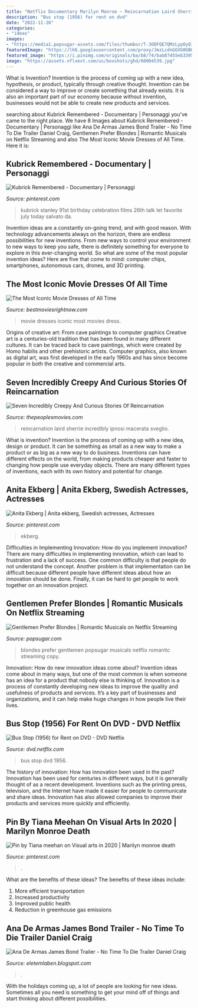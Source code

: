```yaml
---
title: "Netflix Documentary Marilyn Monroe ~ Reincarnation Laird Sherrie Incredibly Ipnosi Macerata Sveglio"
description: "Bus stop (1956) for rent on dvd"
date: "2022-11-26"
categories:
- "ideas"
images:
- "https://media1.popsugar-assets.com/files/thumbor/T-3ODFQE7QMzLypOyQIGEPijVOE/fit-in/1024x1024/filters:format_auto-!!-:strip_icc-!!-/2017/01/10/850/n/3019466/77f48325457ac692_M8DGEPR_FE001_H/i/Gentlemen-Prefer-Blondes.JPG"
featuredImage: "https://lh6.googleusercontent.com/proxy/JmzLcdnGGVG0GB6wSvbA_2PyOJJVY0jighc94tlg3RE0qGnYdWmJ-QUY7V--mhyjTE-m-Q5pEQSSTMcFQKqAh4Eq-oew9uD2A1lgcBs5kgiXiAIOdx4=w1200-h630-p-k-no-nu"
featured_image: "https://i.pinimg.com/originals/ba/b8/74/bab87455eb3395279d59253534fffb84.jpg"
image: "https://assets.nflxext.com/us/boxshots/ghd/60004539.jpg"
---
```



What is Invention?
Invention is the process of coming up with a new idea, hypothesis, or product, typically through creative thought. Invention can be considered a way to improve or create something that already exists. It is also an important part of our economy because without invention, businesses would not be able to create new products and services.

	

		
searching about Kubrick Remembered - Documentary | Personaggi you've came to the right place. We have 8 Images about Kubrick Remembered - Documentary | Personaggi like Ana De Armas James Bond Trailer - No Time To Die Trailer Daniel Craig, Gentlemen Prefer Blondes | Romantic Musicals on Netflix Streaming and also The Most Iconic Movie Dresses of All Time. Here it is:
		
    
## Kubrick Remembered - Documentary | Personaggi

<img loading=lazy src="https://i.pinimg.com/originals/ba/b8/74/bab87455eb3395279d59253534fffb84.jpg" onerror="this.onerror=null;this.src='https://tse2.mm.bing.net/th?id=OIP.5enx5hqkEAIjAGOTlC5GVwHaEK&amp;pid=15.1';" alt="Kubrick Remembered - Documentary | Personaggi">

_Source: pinterest.com_

>kubrick stanley 91st birthday celebration films 26th talk let favorite july today salvato da. 

	

Invention ideas are a constantly on-going trend, and with good reason. With technology advancements always on the horizon, there are endless possibilities for new inventions. From new ways to control your environment to new ways to keep you safe, there is definitely something for everyone to explore in this ever-changing world. So what are some of the most popular invention ideas? Here are five that come to mind: computer chips, smartphones, autonomous cars, drones, and 3D printing.

    
## The Most Iconic Movie Dresses Of All Time

<img loading=lazy src="https://bestmoviesrightnow.com/wp-content/uploads/2020/06/Iconic-Movie-Dresses.jpg" onerror="this.onerror=null;this.src='https://tse1.mm.bing.net/th?id=OIP.YXKHQpisVioju-b6yUaLuwHaFj&amp;pid=15.1';" alt="The Most Iconic Movie Dresses of All Time">

_Source: bestmoviesrightnow.com_

>movie dresses iconic most movies dress. 

	

Origins of creative art: From cave paintings to computer graphics
Creative art is a centuries-old tradition that has been found in many different cultures. It can be traced back to cave paintings, which were created by Homo habilis and other prehistoric artists. Computer graphics, also known as digital art, was first developed in the early 1960s and has since become popular in both the creative and commercial arts.

    
## Seven Incredibly Creepy And Curious Stories Of Reincarnation

<img loading=lazy src="https://thepeoplesmovies.com/wp-content/uploads/2019/03/Marilyn-Monroe.jpg" onerror="this.onerror=null;this.src='https://tse4.mm.bing.net/th?id=OIP.auNXjVZRwqPq_HdSzBJGLwHaEL&amp;pid=15.1';" alt="Seven Incredibly Creepy And Curious Stories Of Reincarnation">

_Source: thepeoplesmovies.com_

>reincarnation laird sherrie incredibly ipnosi macerata sveglio. 

	

What is invention?
Invention is the process of coming up with a new idea, design or product. It can be something as small as a new way to make a product or as big as a new way to do business. Inventions can have different effects on the world, from making products cheaper and faster to changing how people use everyday objects. There are many different types of inventions, each with its own history and potential for change.

    
## Anita Ekberg | Anita Ekberg, Swedish Actresses, Actresses

<img loading=lazy src="https://i.pinimg.com/736x/d6/f6/3b/d6f63b375454c45188e5447aa5758205.jpg" onerror="this.onerror=null;this.src='https://tse2.mm.bing.net/th?id=OIP.svUh_sglQQm_ULseC6j6NwHaF5&amp;pid=15.1';" alt="Anita Ekberg | Anita ekberg, Swedish actresses, Actresses">

_Source: pinterest.com_

>ekberg. 

	

Difficulties in Implementing Innovation: How do you implement innovation?
There are many difficulties in implementing innovation, which can lead to frustration and a lack of success. One common difficulty is that people do not understand the concept. Another problem is that implementation can be difficult because different people have different ideas about how an innovation should be done. Finally, it can be hard to get people to work together on an innovation project.

    
## Gentlemen Prefer Blondes | Romantic Musicals On Netflix Streaming

<img loading=lazy src="https://media1.popsugar-assets.com/files/thumbor/T-3ODFQE7QMzLypOyQIGEPijVOE/fit-in/1024x1024/filters:format_auto-!!-:strip_icc-!!-/2017/01/10/850/n/3019466/77f48325457ac692_M8DGEPR_FE001_H/i/Gentlemen-Prefer-Blondes.JPG" onerror="this.onerror=null;this.src='https://tse4.mm.bing.net/th?id=OIP.hP1CTDojo-xaMt0_ZReVSQHaJV&amp;pid=15.1';" alt="Gentlemen Prefer Blondes | Romantic Musicals on Netflix Streaming">

_Source: popsugar.com_

>blondes prefer gentlemen popsugar musicals netflix romantic streaming copy. 

	

Innovation: How do new innovation ideas come about?
Invention ideas come about in many ways, but one of the most common is when someone has an idea for a product that nobody else is thinking of. Innovation is a process of constantly developing new ideas to improve the quality and usefulness of products and services. It’s a key part of businesses and organizations, and it can help make huge changes in how people live their lives.

    
## Bus Stop (1956) For Rent On DVD - DVD Netflix

<img loading=lazy src="https://assets.nflxext.com/us/boxshots/ghd/60004539.jpg" onerror="this.onerror=null;this.src='https://tse1.mm.bing.net/th?id=OIP.D5LGocGAERTJTX20MaJszgAAAA&amp;pid=15.1';" alt="Bus Stop (1956) for Rent on DVD - DVD Netflix">

_Source: dvd.netflix.com_

>bus stop dvd 1956. 

	

The history of innovation: How has innovation been used in the past?
Innovation has been used for centuries in different ways, but it is generally thought of as a recent development. Inventions such as the printing press, television, and the Internet have made it easier for people to communicate and share ideas. Innovation has also allowed companies to improve their products and services more quickly and efficiently.

    
## Pin By Tiana Meehan On Visual Arts In 2020 | Marilyn Monroe Death

<img loading=lazy src="https://i.pinimg.com/originals/af/c8/74/afc87415d3c2114c72b0d5ab1f2604b8.jpg" onerror="this.onerror=null;this.src='https://tse3.mm.bing.net/th?id=OIP.YMr6_VSI43sRCRFaqAMO8QHaGm&amp;pid=15.1';" alt="Pin by Tiana meehan on Visual arts in 2020 | Marilyn monroe death">

_Source: pinterest.com_

>. 

	

What are the benefits of these ideas?
The benefits of these ideas include: 
1. More efficient transportation 
2. Increased productivity 
3. Improved public health 
4. Reduction in greenhouse gas emissions 

    
## Ana De Armas James Bond Trailer - No Time To Die Trailer Daniel Craig

<img loading=lazy src="https://lh6.googleusercontent.com/proxy/JmzLcdnGGVG0GB6wSvbA_2PyOJJVY0jighc94tlg3RE0qGnYdWmJ-QUY7V--mhyjTE-m-Q5pEQSSTMcFQKqAh4Eq-oew9uD2A1lgcBs5kgiXiAIOdx4=w1200-h630-p-k-no-nu" onerror="this.onerror=null;this.src='https://tse1.mm.bing.net/th?id=OIP.iWptFxBa1De4rrOWZrvTegHaD4&amp;pid=15.1';" alt="Ana De Armas James Bond Trailer - No Time To Die Trailer Daniel Craig">

_Source: eletemlaben.blogspot.com_

>. 

	

With the holidays coming up, a lot of people are looking for new ideas. Sometimes all you need is something to get your mind off of things and start thinking about different possibilities. 


